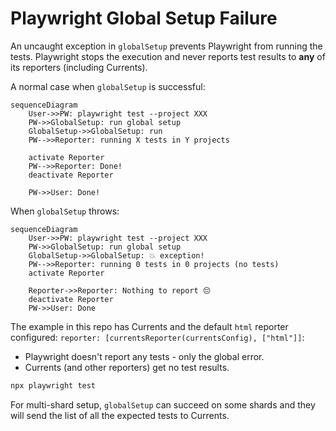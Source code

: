 # Playwright Global Setup Failure

An uncaught exception in `globalSetup` prevents Playwright from running the tests. Playwright stops the execution and never reports test results to **any** of its reporters (including Currents).

A normal case when `globalSetup` is successful:

```mermaid
sequenceDiagram
    User->>PW: playwright test --project XXX
    PW->>GlobalSetup: run global setup
    GlobalSetup->>GlobalSetup: run
    PW-->>Reporter: running X tests in Y projects

    activate Reporter
    PW-->>Reporter: Done!
    deactivate Reporter

    PW->>User: Done!
```

When `globalSetup` throws:

```mermaid
sequenceDiagram
    User->>PW: playwright test --project XXX
    PW->>GlobalSetup: run global setup
    GlobalSetup->>GlobalSetup: 💥 exception!
    PW-->>Reporter: running 0 tests in 0 projects (no tests)
    activate Reporter

    Reporter->>Reporter: Nothing to report 😔
    deactivate Reporter
    PW->>User: Done
```

The example in this repo has Currents and the default `html` reporter configured: `reporter: [currentsReporter(currentsConfig), ["html"]]`:

- Playwright doesn't report any tests - only the global error.
- Currents (and other reporters) get no test results.

```sh
npx playwright test
```

For multi-shard setup, `globalSetup` can succeed on some shards and they will send the list of all the expected tests to Currents.
